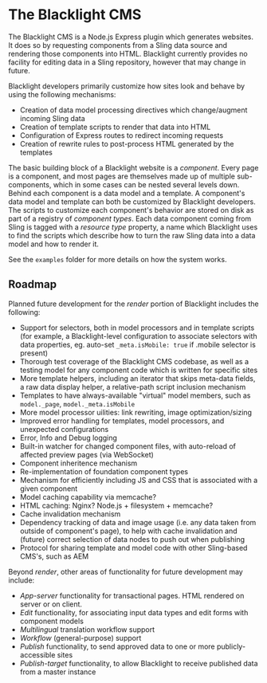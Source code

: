 The Blacklight CMS
==================

The Blacklight CMS is a Node.js Express plugin which generates websites.   It does so by requesting components  from a Sling data source and rendering those components into HTML.  Blacklight currently provides no facility for editing data in a Sling repository, however that may change in future.

Blacklight developers primarily customize how sites look and behave  by using the following mechanisms:

- Creation of data model processing directives which change/augment incoming Sling data
- Creation of template scripts to render that data into HTML
- Configuration of Express routes to redirect incoming requests
- Creation of rewrite rules to post-process HTML generated by the templates

The basic building block of a Blacklight website is a *component*. Every page is a component, and most pages are themselves made up of multiple sub-components, which in some cases can be nested several levels down. Behind each component is a data model and a template.  A component's data model and template can both be customized by Blacklight developers. The scripts to customize each component's behavior are stored on disk as part of a registry of *component types*.  Each data component coming from Sling is tagged with a *resource type* property, a name which Blacklight uses to find the scripts which describe how to turn the raw Sling data into a data model and how to render it.

See the `examples` folder for more details on how the system works.


Roadmap
-------
Planned future development for the _render_ portion of Blacklight includes the following:

- Support for selectors, both in model processors and in template scripts (for example, a Blacklight-level configuration to associate selectors with data properties, eg. auto-set `_meta.isMobile: true` if .mobile selector is present)
- Thorough test coverage of the Blacklight CMS codebase, as well as a testing model for any component code which is written for specific sites
- More template helpers, including an iterator that skips meta-data fields, a raw data display helper, a relative-path script inclusion mechanism
- Templates to have always-available "virtual" model members, such as `model._page`, `model._meta.isMobile`
- More model processor uilities: link rewriting, image optimization/sizing
- Improved error handling for templates, model processors, and unexpected configurations
- Error, Info and Debug logging
- Built-in watcher for changed component files, with auto-reload of affected preview pages (via WebSocket)
- Component inheritence mechanism
- Re-implementation of foundation component types
- Mechanism for efficiently including JS and CSS that is associated with a given component
- Model caching capability via memcache?
- HTML caching:  Nginx?  Node.js + filesystem + memcache?
- Cache invalidation mechanism
- Dependency tracking of data and image usage (i.e. any data taken from outside of component's page), to help with cache invalidation and (future) correct selection of data nodes to push out when publishing
- Protocol for sharing template and model code with other Sling-based CMS's, such as AEM



Beyond _render_, other areas of functionality for future development may include:

- _App-server_ functionality for transactional pages.  HTML rendered on server or on client.
- _Edit_ functionality, for associating input data types and edit forms with component models
- _Multilingual_ translation workflow support 
- _Workflow_ (general-purpose) support
- _Publish_ functionality, to send approved data to one or more publicly-accessible sites
- _Publish-target_ functionality, to allow Blacklight to receive published data from a master instance